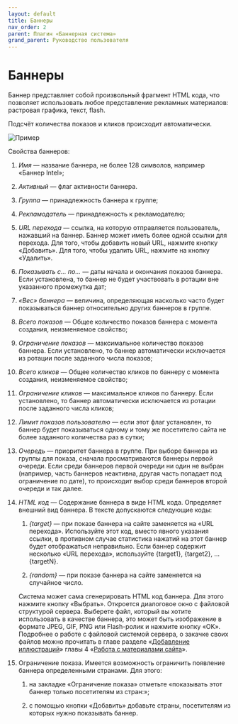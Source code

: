 ```yaml
---
layout: default
title: Баннеры
nav_order: 2
parent: Плагин «Баннерная система»
grand_parent: Руководство пользователя
---
```


# Баннеры

Баннер представляет собой произвольный фрагмент HTML кода, что позволяет использовать любое представление рекламных материалов: растровая графика, текст, flash.

Подсчёт количества показов и кликов происходит автоматически.

![Пример]({{site.baseurl}}/images/p-3.png)

Свойства баннеров:

1. *Имя* — название баннера, не более 128 символов, например «Баннер Intel»;

2. *Активный* — флаг активности баннера.

3. *Группа* — принадлежность баннера к группе;

4. *Рекламодатель* — принадлежность к рекламодателю;

5. *URL перехода* — ссылка, на которую отправляется пользователь, нажавший на баннер. Баннер может иметь более одной ссылки для перехода. Для того, чтобы добавить новый URL, нажмите кнопку «Добавить». Для того, чтобы удалить URL, нажмите на кнопку «Удалить».

6. *Показывать с… по…* — даты начала и окончания показов баннера. Если установлена, то баннер не будет участвовать в ротации вне указанного промежутка дат;

7. *«Вес» баннера* — величина, определяющая насколько часто будет показываться баннер относительно других баннеров в группе.

8. *Всего показов* — Общее количество показов баннера с момента создания, неизменяемое свойство;

9. *Ограничение показов* — максимальное количество показов баннера. Если установлено, то баннер автоматически исключается из ротации после заданного числа показов;

10. *Всего кликов* — Общее количество кликов по баннеру с момента создания, неизменяемое свойство;

11. *Ограничение кликов* — максимальное кликов по баннеру. Если установлено, то баннер автоматически исключается из ротации после заданного числа кликов;

12. *Лимит показов пользователю* — если этот флаг установлен, то баннер будет показываться одному и тому же посетителю сайта не более заданного количества раз в сутки;

13. *Очередь* — приоритет баннера в группе. При выборе баннера из группы для показа, сначала просматриваются баннеры первой очереди. Если среди баннеров первой очереди ни один не выбран (например, часть баннеров неактивна, другая часть попадает под ограничение по дате), то происходит выбор среди баннеров второй очереди и так далее.

14. *HTML код* — Содержание баннера в виде HTML кода. Определяет внешний вид баннера. В тексте допускаются следующие коды:

	1. *{target}* — при показе баннера на сайте заменяется на «URL перехода». Используйте этот код, вместо явного указания ссылки, в противном случае статистика нажатий на этот баннер будет отображаться неправильно. Если баннер содержит несколько «URL перехода», используйте {target1}, {target2}, ... {targetN}.

	2. *{random}* — при показе баннера на сайте заменяется на случайное число.

	Система может сама сгенерировать HTML код баннера. Для этого нажмите кнопку «Выбрать». Откроется диалоговое окно с файловой структурой сервера. Выберете файл, который вы хотите использовать в качестве баннера, это может быть изображение в формате JPEG, GIF, PNG или Flash-ролик и нажмите кнопку «OK». Подробнее о работе с файловой системой сервера, о закачке своих файлов можно прочитать в главе разделе «[Добавление иллюстраций]({{site.baseurl}}/docs/user-guide/content/vis-1.html)» главы 4 «[Работа с материалами сайта]({{site.baseurl}}/docs/user-guide/content)».

15. Ограничение показа. Имеется возможность ограничить появление баннера определенными странами. Для этого:

	1. на закладке «Ограничение показа» отметьте «показывать этот баннер только посетителям из стран:»;

	2. с помощью кнопки «Добавить» добавьте страны, посетителям из которых нужно показывать баннер.